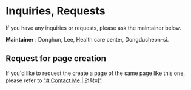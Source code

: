 # Inquiries, Requests

If you have any inquiries or requests, please ask the maintainer below.

**Maintainer** : Donghun, Lee, Health care center, Dongducheon-si.

## Request for page creation

If you'd like to request the create a page of the same page like this one,
please refer to
["# Contact Me | 연락처"](https://github.com/hajun-myoung/covid-19-notice#contact-me--%EC%97%B0%EB%9D%BD%EC%B2%98)
